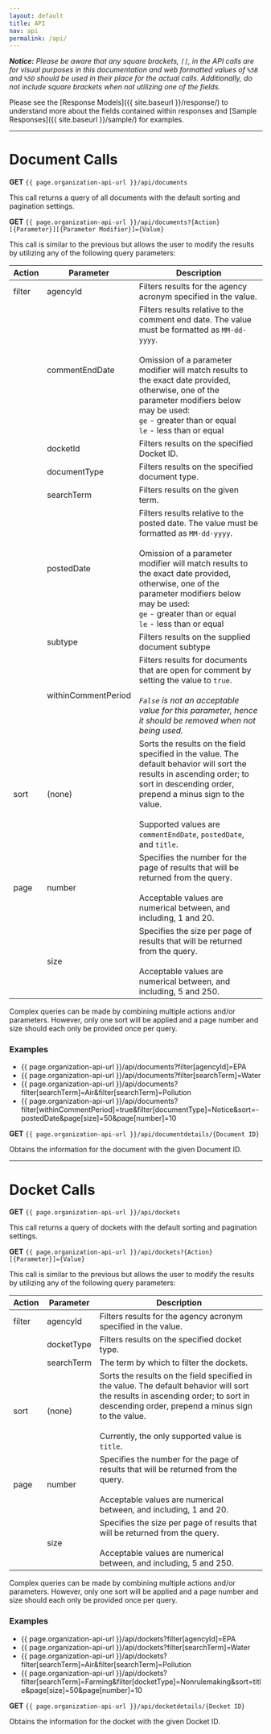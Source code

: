 ```yaml
---
layout: default
title: API
nav: api
permalink: /api/
---
```


_**Notice:** Please be aware that any square brackets, `[]`, in the API calls are for visual purposes in this documentation and web formatted values of `%5B` and `%5D` should be used in their place for the actual calls.  Additionally, do not include square brackets when not utilizing one of the fields._

Please see the [Response Models]({{ site.baseurl }}/response/) to understand more about the fields contained within responses and [Sample Responses]({{ site.baseurl }}/sample/) for examples.

---

# Document Calls

**GET** `{{ page.organization-api-url }}/api/documents`

This call returns a query of all documents with the default sorting and pagination settings.

**GET** `{{ page.organization-api-url }}/api/documents?{Action}[{Parameter}][{Parameter Modifier}]={Value}`

This call is similar to the previous but allows the user to modify the results by utilizing any of the following query parameters:

| Action | Parameter| Description |
|---|---|---|
| filter | agencyId	| Filters results for the agency acronym specified in the value. |
|| commentEndDate | Filters results relative to the comment end date.  The value must be formatted as `MM-dd-yyyy`.<br/><br/> Omission of a parameter modifier will match results to the exact date provided, otherwise, one of the parameter modifiers below may be used: <br/> `ge` - greater than or equal <br/> `le` - less than or equal |
|| docketId | Filters results on the specified Docket ID. |
|| documentType | Filters results on the specified document type. |
|| searchTerm | Filters results on the given term. |
|| postedDate | Filters results relative to the posted date.  The value must be formatted as `MM-dd-yyyy`.<br/><br/> Omission of a parameter modifier will match results to the exact date provided, otherwise, one of the parameter modifiers below may be used: <br/> `ge` - greater than or equal <br/> `le` - less than or equal |
|| subtype | Filters results on the supplied document subtype |
|| withinCommentPeriod | Filters results for documents that are open for comment by setting the value to `true`. <br/><br/> _`False` is not an acceptable value for this parameter, hence it should be removed when not being used._ |
| sort | (none) | Sorts the results on the field specified in the value.  The default behavior will sort the results in ascending order; to sort in descending order, prepend a minus sign to the value. <br/><br/> Supported values are `commentEndDate`, `postedDate`, and `title`. |
| page | number | Specifies the number for the page of results that will be returned from the query. <br/><br/> Acceptable values are numerical between, and including, 1 and 20. |
|| size | Specifies the size per page of results that will be returned from the query. <br/><br/> Acceptable values are numerical between, and including, 5 and 250. |

Complex queries can be made by combining multiple actions and/or parameters.  However, only one sort will be applied and a page number and size should each only be provided once per query.

### Examples
* {{ page.organization-api-url }}/api/documents?filter[agencyId]=EPA
* {{ page.organization-api-url }}/api/documents?filter[searchTerm]=Water
* {{ page.organization-api-url }}/api/documents?filter[searchTerm]=Air&filter[searchTerm]=Pollution
* {{ page.organization-api-url }}/api/documents?filter[withinCommentPeriod]=true&filter[documentType]=Notice&sort=-postedDate&page[size]=50&page[number]=10

**GET** `{{ page.organization-api-url }}/api/documentdetails/{Document ID}`

Obtains the information for the document with the given Document ID.

---

# Docket Calls

**GET** `{{ page.organization-api-url }}/api/dockets`

This call returns a query of dockets with the default sorting and pagination settings.

**GET** `{{ page.organization-api-url }}/api/dockets?{Action}[{Parameter}]={Value}`

This call is similar to the previous but allows the user to modify the results by utilizing any of the following query parameters:

| Action | Parameter| Description |
|---|---|---|
| filter | agencyId	| Filters results for the agency acronym specified in the value. |
|| docketType | Filters results on the specified docket type. |
|| searchTerm | The term by which to filter the dockets. |
| sort | (none) | Sorts the results on the field specified in the value.  The default behavior will sort the results in ascending order; to sort in descending order, prepend a minus sign to the value. <br/><br/> Currently, the only supported value is `title`. |
| page | number | Specifies the number for the page of results that will be returned from the query. <br/><br/> Acceptable values are numerical between, and including, 1 and 20. |
|| size | Specifies the size per page of results that will be returned from the query. <br/><br/> Acceptable values are numerical between, and including, 5 and 250. |

Complex queries can be made by combining multiple actions and/or parameters. However, only one sort will be applied and a page number and size should each only be provided once per query.

### Examples
* {{ page.organization-api-url }}/api/dockets?filter[agencyId]=EPA
* {{ page.organization-api-url }}/api/dockets?filter[searchTerm]=Water
* {{ page.organization-api-url }}/api/dockets?filter[searchTerm]=Air&filter[searchTerm]=Pollution
* {{ page.organization-api-url }}/api/dockets?filter[searchTerm]=Farming&filter[docketType]=Nonrulemaking&sort=title&page[size]=50&page[number]=10

**GET** `{{ page.organization-api-url }}/api/docketdetails/{Docket ID}`

Obtains the information for the docket with the given Docket ID.
<body id="api"></body>
